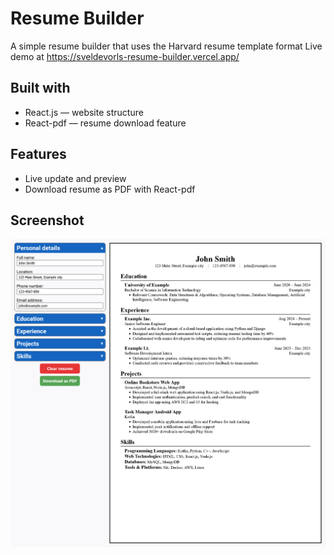 # Resume Builder
A simple resume builder that uses the Harvard resume template format
Live demo at https://sveldevorls-resume-builder.vercel.app/  

## Built with
- React.js — website structure
- React-pdf — resume download feature

## Features
- Live update and preview
- Download resume as PDF with React-pdf

## Screenshot
![](https://github.com/Sveldevorls/resume-builder/blob/main/screenshots/8MepXPGhfA.png)